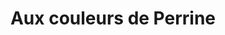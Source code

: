 ---
title: "Aux couleurs de Perrine"
url: /villard-sur-bienne/aux-couleurs-de-perrine/
shop: Friseur
---